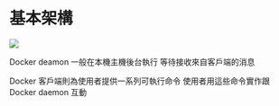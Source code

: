 # 基本架構

![](https://348637126-files.gitbook.io/~/files/v0/b/gitbook-legacy-files/o/assets%2F-LvLdlWILWa_WXgBI_eY%2F-LvLdmMmmDnQXr_Axo0l%2F-LvLdnYt3iI820bxYETU%2Fdocker_arch.png?generation=1575559314408605&alt=media)

Docker deamon 一般在本機主機後台執行
等待接收來自客戶端的消息

Docker 客戶端則為使用者提供一系列可執行命令
使用者用這些命令實作跟 Docker daemon 互動
